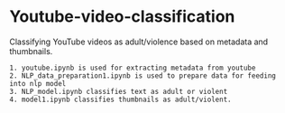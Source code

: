 # Youtube-video-classification
Classifying YouTube videos as adult/violence based on metadata and thumbnails. 

    1. youtube.ipynb is used for extracting metadata from youtube
    2. NLP_data_preparation1.ipynb is used to prepare data for feeding into nlp model
    3. NLP_model.ipynb classifies text as adult or violent
    4. model1.ipynb classifies thumbnails as adult/violent.

